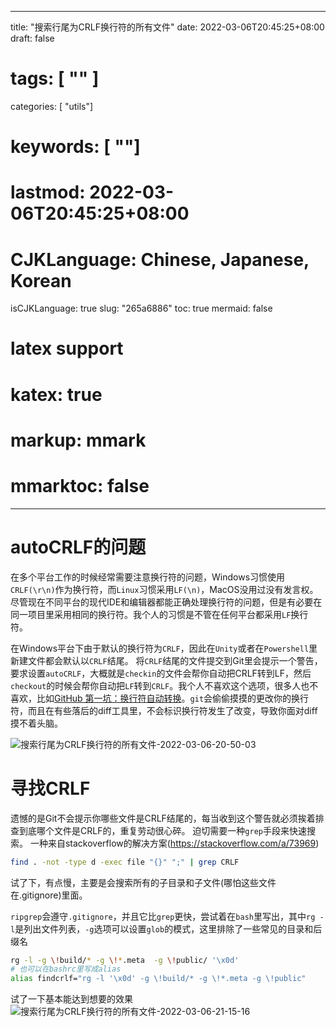 
---
title: "搜索行尾为CRLF换行符的所有文件"
date: 2022-03-06T20:45:25+08:00
draft: false
# tags: [ "" ]
categories: [ "utils"]
# keywords: [ ""]
# lastmod: 2022-03-06T20:45:25+08:00
# CJKLanguage: Chinese, Japanese, Korean
isCJKLanguage: true
slug: "265a6886"
toc: true
mermaid: false
# latex support
# katex: true
# markup: mmark
# mmarktoc: false 
---

# autoCRLF的问题

在多个平台工作的时候经常需要注意换行符的问题，Windows习惯使用`CRLF(\r\n)`作为换行符，而`Linux`习惯采用`LF(\n)`，MacOS没用过没有发言权。
尽管现在不同平台的现代IDE和编辑器都能正确处理换行符的问题，但是有必要在同一项目里采用相同的换行符。我个人的习惯是不管在任何平台都采用`LF`换行符。

在Windows平台下由于默认的换行符为`CRLF`，因此在`Unity`或者在`Powershell`里新建文件都会默认以`CRLF`结尾。
将`CRLF`结尾的文件提交到Git里会提示一个警告，要求设置`autoCRLF`，大概就是`checkin`的文件会帮你自动把CRLF转到LF，然后`checkout`的时候会帮你自动把`LF`转到`CRLF`。我个人不喜欢这个选项，很多人也不喜欢，比如[GitHub 第一坑：换行符自动转换](http://ourjs.com/detail/586e04574edfe07ccdb2347a)。`git`会偷偷摸摸的更改你的换行符，而且在有些落后的diff工具里，不会标识换行符发生了改变，导致你面对diff摸不着头脑。

![搜索行尾为CRLF换行符的所有文件-2022-03-06-20-50-03](https://img.blurredcode.com/img/搜索行尾为CRLF换行符的所有文件-2022-03-06-20-50-03.png?x-oss-process=style/compress)

# 寻找CRLF

遗憾的是Git不会提示你哪些文件是CRLF结尾的，每当收到这个警告就必须挨着排查到底哪个文件是CRLF的，重复劳动很心碎。
迫切需要一种`grep`手段来快速搜索。
一种来自stackoverflow的解决方案(https://stackoverflow.com/a/73969)

```bash
find . -not -type d -exec file "{}" ";" | grep CRLF
```

试了下，有点慢，主要是会搜索所有的子目录和子文件(哪怕这些文件在.gitignore)里面。

`ripgrep`会遵守`.gitignore`，并且它比`grep`更快，尝试着在`bash`里写出，其中`rg -l`是列出文件列表，`-g`选项可以设置`glob`的模式，这里排除了一些常见的目录和后缀名

```bash
rg -l -g \!build/* -g \!*.meta  -g \!public/ '\x0d'
# 也可以在bashrc里写成alias
alias findcrlf="rg -l '\x0d' -g \!build/* -g \!*.meta -g \!public" 
```

试了一下基本能达到想要的效果
![搜索行尾为CRLF换行符的所有文件-2022-03-06-21-15-16](https://img.blurredcode.com/img/搜索行尾为CRLF换行符的所有文件-2022-03-06-21-15-16.png?x-oss-process=style/compress)